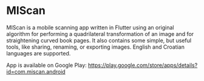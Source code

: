 # MIScan

MIScan is a mobile scanning app written in Flutter using an original algorithm for performing a quadrilateral transformation of an image and for straightening curved book pages. It also contains some simple, but useful tools, like sharing, renaming, or exporting images. English and Croatian languages are supported.

App is available on Google Play: https://play.google.com/store/apps/details?id=com.miscan.android
